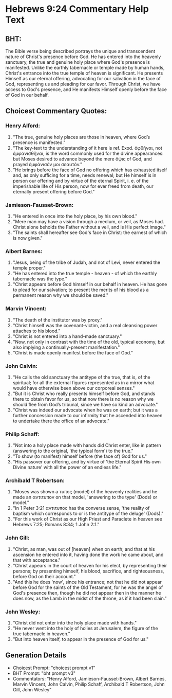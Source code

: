 # Hebrews 9:24 Commentary Help Text

## BHT:
The Bible verse being described portrays the unique and transcendent nature of Christ's presence before God. He has entered into the heavenly sanctuary, the true and genuine holy place where God's presence is manifested. Unlike the earthly tabernacle or temple made by human hands, Christ's entrance into the true temple of heaven is significant. He presents Himself as our eternal offering, advocating for our salvation in the face of God, representing us and pleading for our favor. Through Christ, we have access to God's presence, and He manifests Himself openly before the face of God in our behalf.

## Choicest Commentary Quotes:
### Henry Alford:
1. "The true, genuine holy places are those in heaven, where God’s presence is manifested."
2. "The key-text to the understanding of it here is ref. Exod. ὀφθῆναι, not ἐμφανισθῆναι, is the word commonly used for the divine appearances: but Moses desired to advance beyond the mere ὄψις of God, and prayed ἐμφάνισόν μοι σεαυτόν."
3. "He brings before the face of God no offering which has exhausted itself and, as only sufficing for a time, needs renewal; but He himself is in person our offering and by virtue of the eternal Spirit, i. e. of the imperishable life of His person, now for ever freed from death, our eternally present offering before God."

### Jamieson-Fausset-Brown:
1. "He entered in once into the holy place, by his own blood." 
2. "Mere man may have a vision through a medium, or veil, as Moses had. Christ alone beholds the Father without a veil, and is His perfect image."
3. "The saints shall hereafter see God's face in Christ: the earnest of which is now given."

### Albert Barnes:
1. "Jesus, being of the tribe of Judah, and not of Levi, never entered the temple proper."
2. "He has entered into the true temple - heaven - of which the earthly tabernacle was the type."
3. "Christ appears before God himself in our behalf in heaven. He has gone to plead for our salvation; to present the merits of his blood as a permanent reason why we should be saved."

### Marvin Vincent:
1. "The death of the institutor was by proxy."
2. "Christ himself was the covenant-victim, and a real cleansing power attaches to his blood."
3. "Christ is not entered into a hand-made sanctuary."
4. "Now, not only in contrast with the time of the old, typical economy, but also implying a continually-present manifestation."
5. "Christ is made openly manifest before the face of God."

### John Calvin:
1. "He calls the old sanctuary the antitype of the true, that is, of the spiritual; for all the external figures represented as in a mirror what would have otherwise been above our corporeal senses."
2. "But it is Christ who really presents himself before God, and stands there to obtain favor for us, so that now there is no reason why we should flee from God’s tribunal, since we have so kind an advocate."
3. "Christ was indeed our advocate when he was on earth; but it was a further concession made to our infirmity that he ascended into heaven to undertake there the office of an advocate."

### Philip Schaff:
1. "Not into a holy place made with hands did Christ enter, like in pattern (answering to the original, 'the typical form') to the true." 
2. "To show (to manifest) himself before (the face of) God for us." 
3. "His passover our offering, and by virtue of 'the Eternal Spirit His own Divine nature' with all the power of an endless life."

### Archibald T Robertson:
1. "Moses was shown a τυπος (model) of the heavenly realities and he made an αντιτυπον on that model, 'answering to the type' (Dods) or model."
2. "In 1 Peter 3:21 αντιτυπος has the converse sense, 'the reality of baptism which corresponds to or is the antitype of the deluge' (Dods)."
3. "For this work of Christ as our High Priest and Paraclete in heaven see Hebrews 7:25; Romans 8:34; 1 John 2:1."

### John Gill:
1. "Christ, as man, was out of [heaven] when on earth; and that at his ascension he entered into it, having done the work he came about, and that with acceptance."
2. "Christ appears in the court of heaven for his elect, by representing their persons; by presenting himself, his blood, sacrifice, and righteousness, before God on their account."
3. "And this he does 'now', since his entrance; not that he did not appear before God for the saints of the Old Testament, for he was the angel of God's presence then, though he did not appear then in the manner he does now, as the Lamb in the midst of the throne, as if it had been slain."

### John Wesley:
1. "Christ did not enter into the holy place made with hands." 
2. "He never went into the holy of holies at Jerusalem, the figure of the true tabernacle in heaven."
3. "But into heaven itself, to appear in the presence of God for us."


## Generation Details
- Choicest Prompt: "choicest prompt v1"
- BHT Prompt: "bht prompt v3"
- Commentators: "Henry Alford, Jamieson-Fausset-Brown, Albert Barnes, Marvin Vincent, John Calvin, Philip Schaff, Archibald T Robertson, John Gill, John Wesley"
